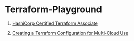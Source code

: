 # Terraform-Playground

1. [HashiCorp Certified Terraform Associate](https://learn.acloud.guru/course/hashicorp-certified-terraform-associate-1)

2. [Creating a Terraform Configuration for Multi-Cloud Use](https://learn.acloud.guru/course/f9a35a5b-f880-4ad8-b40f-4d49ce66dde6)
